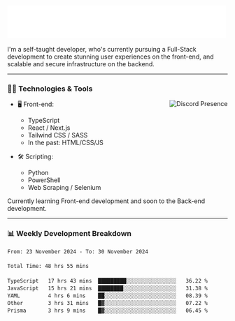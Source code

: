 <img src="assets/wave.svg" alt=":wave:" />

I'm a self-taught developer, who's currently pursuing a Full-Stack development to create stunning user experiences on the front-end, and scalable and secure infrastructure on the backend.

---

### 🧑‍💻 Technologies & Tools

<a href="https://discord.com/users/414304208649453568" target="_blank" rel="nofollow">
   <img src="https://lanyard-profile-readme.vercel.app/api/414304208649453568?idleMessage=Probably%20doing%20something%20else..." alt="Discord Presence" align="right">
</a>

- 🖥️ Front-end:

  - TypeScript
  - React / Next.js
  - Tailwind CSS / SASS
  - In the past: HTML/CSS/JS

- 🛠 Scripting:

  - Python
  - PowerShell
  - Web Scraping / Selenium

Currently learning Front-end development and soon to the Back-end development.

---

### 📊 Weekly Development Breakdown

<!-- ![ccrsxx's GitHub Stats](https://github-readme-stats.vercel.app/api?username=ccrsxx&count_private=true&theme=tokyonight) -->
<!-- ![ccrsxx's Top Langs](https://github-readme-stats.vercel.app/api/top-langs/?username=ccrsxx&hide=lua,java,html&theme=tokyonight) -->

<!--START_SECTION:waka-->

```txt
From: 23 November 2024 - To: 30 November 2024

Total Time: 48 hrs 55 mins

TypeScript   17 hrs 43 mins  █████████░░░░░░░░░░░░░░░░   36.22 %
JavaScript   15 hrs 21 mins  ████████░░░░░░░░░░░░░░░░░   31.38 %
YAML         4 hrs 6 mins    ██░░░░░░░░░░░░░░░░░░░░░░░   08.39 %
Other        3 hrs 31 mins   █▓░░░░░░░░░░░░░░░░░░░░░░░   07.22 %
Prisma       3 hrs 9 mins    █▓░░░░░░░░░░░░░░░░░░░░░░░   06.45 %
```

<!--END_SECTION:waka-->
